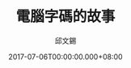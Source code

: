 ---
issue: 231
title: 電腦字碼的故事
author: 邱文錫
date: 2017-07-06T00:00:00.000+08:00
topic: 懷想
difficulty: 1
wikidata: Q98095628
wikidata_link: https://www.wikidata.org/wiki/Q98095628
author_wikidata_link: https://www.wikidata.org/wiki/Q98096294
author_wikidata: Q98096294
---